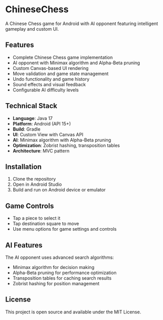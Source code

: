 # ChineseChess

A Chinese Chess game for Android with AI opponent featuring intelligent gameplay and custom UI.

## Features

- Complete Chinese Chess game implementation
- AI opponent with Minimax algorithm and Alpha-Beta pruning
- Custom Canvas-based UI rendering
- Move validation and game state management
- Undo functionality and game history
- Sound effects and visual feedback
- Configurable AI difficulty levels

## Technical Stack

- **Language**: Java 17
- **Platform**: Android (API 15+)
- **Build**: Gradle
- **UI**: Custom View with Canvas API
- **AI**: Minimax algorithm with Alpha-Beta pruning
- **Optimization**: Zobrist hashing, transposition tables
- **Architecture**: MVC pattern

## Installation

1. Clone the repository
2. Open in Android Studio
3. Build and run on Android device or emulator

## Game Controls

- Tap a piece to select it
- Tap destination square to move
- Use menu options for game settings and controls

## AI Features

The AI opponent uses advanced search algorithms:
- Minimax algorithm for decision making
- Alpha-Beta pruning for performance optimization
- Transposition tables for caching search results
- Zobrist hashing for position management

## License

This project is open source and available under the MIT License.

